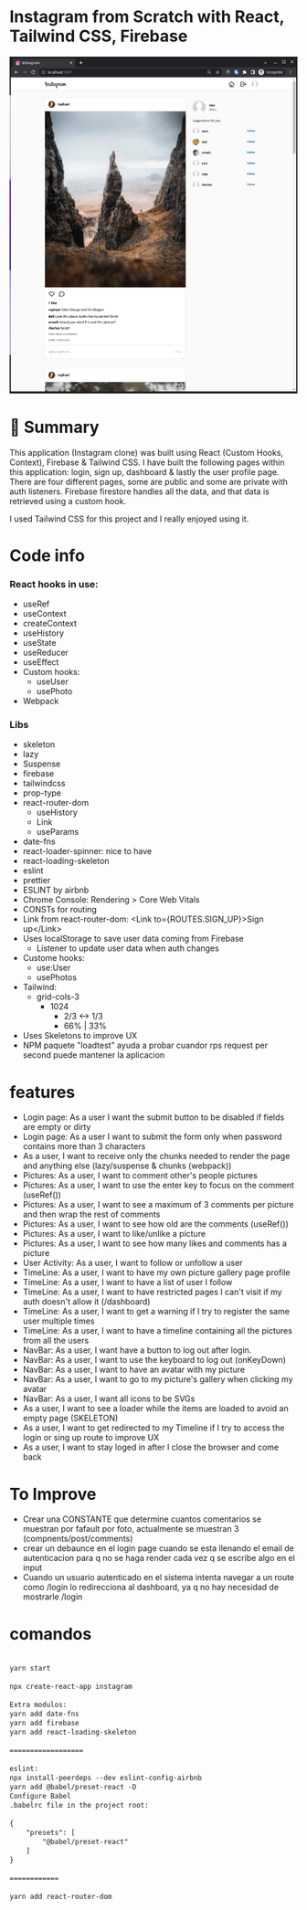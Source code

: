 # Instagram from Scratch with  React, Tailwind CSS, Firebase
<img src="https://raw.githubusercontent.com/mescalito/BIG_React_App_tailwind_skeleton_lazy_suspense_Firebase/master/instagram-preview.png">

# 📣 Summary

This application (Instagram clone) was built using React (Custom Hooks, Context), Firebase & Tailwind CSS. I have built the following pages within this application: login, sign up, dashboard & lastly the user profile page. There are four different pages, some are public and some are private with auth listeners. Firebase firestore handles all the data, and that data is retrieved using a custom hook.

I used Tailwind CSS for this project and I really enjoyed using it.

# Code info
### React hooks in use:
  - useRef
  - useContext
  - createContext
  - useHistory
  - useState
  - useReducer
  - useEffect
  - Custom hooks:
    - useUser
    - usePhoto
  - Webpack
### Libs
  - skeleton
  - lazy
  - Suspense
  - firebase
  - tailwindcss
  - prop-type
  - react-router-dom
    - useHistory
    - Link
    - useParams
  - date-fns
  - react-loader-spinner: nice to have
  - react-loading-skeleton
  - eslint
  - prettier
  - ESLINT by airbnb
  - Chrome Console: Rendering > Core Web Vitals
  - CONSTs for routing
  - Link from react-router-dom: \<Link to={ROUTES.SIGN_UP}>Sign up\</Link>
  - Uses localStorage to save user data coming from Firebase
    - Listener to update user data when auth changes
  - Custome hooks:
    - use:User
    - usePhotos
  - Tailwind:
    - grid-cols-3
      - 1024
        - 2/3 <-> 1/3
        - 66% | 33%
  - Uses Skeletons to improve UX
  - NPM paquete "loadtest" ayuda a probar cuandor rps request per second puede mantener la aplicacion

# features
- Login page: As a user I want the submit button to be disabled if fields are empty or dirty
- Login page: As a user I want to submit the form only when password contains more than 3 characters
- As a user, I want to receive only the chunks needed to render the page and anything else (lazy/suspense & chunks (webpack))
- Pictures: As a user, I want to comment other's people pictures
- Pictures: As a user, I want to use the enter key to focus on the comment (useRef())
- Pictures: As a user, I want to see a maximum of 3 comments per picture and then wrap the rest of comments
- Pictures: As a user, I want to see how old are the comments (useRef())
- Pictures: As a user, I want to like/unlike a picture
- Pictures: As a user, I want to see how many likes and comments has a picture
- User Activity: As a user, I want to follow or unfollow a user
- TimeLine: As a user, I want to have my own picture gallery page profile
- TimeLine: As a user, I want to have a list of user I follow
- TimeLine: As a user, I want to have restricted pages I can't visit if my auth doesn't allow it (/dashboard)
- TimeLine: As a user, I want to get a warning if I try to register the same user multiple times
- TimeLine: As a user, I want to have a timeline containing all the pictures from all the users
- NavBar: As a user, I want have a button to log out after login.
- NavBar: As a user, I want to use the keyboard to log out (onKeyDown)
- NavBar: As a user, I want to have an avatar with my picture
- NavBar: As a user, I want to go to my picture's gallery when clicking my avatar
- NavBar: As a user, I want all icons to be SVGs
- As a user, I want to see a loader while the items are loaded to avoid an empty page (SKELETON)
- As a user, I want to get redirected to my Timeline if I try to access the login or sing up route to improve UX
- As a user, I want to stay loged in after I close the browser and come back



# To Improve
- Crear una CONSTANTE que determine cuantos comentarios se muestran por fafault por foto, actualmente se muestran 3 (compnents/post/comments)
- crear un debaunce en el login page cuando se esta llenando el email de autenticacion para q no se haga render cada vez q se escribe algo en el input
- Cuando un usuario autenticado en el sistema intenta navegar a un route como /login lo redirecciona al dashboard, ya q no hay necesidad de mostrarle /login

# comandos
``` shell

yarn start

npx create-react-app instagram

Extra modulos:
yarn add date-fns
yarn add firebase
yarn add react-loading-skeleton

==================

eslint:
npx install-peerdeps --dev eslint-config-airbnb
yarn add @babel/preset-react -D
Configure Babel
.babelrc file in the project root:

{
    "presets": [
        "@babel/preset-react"
    ]
}

============

yarn add react-router-dom

```
